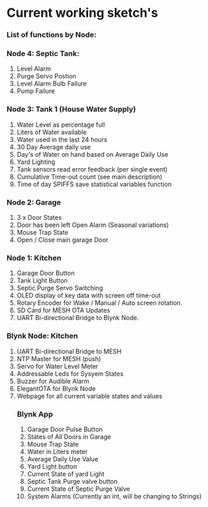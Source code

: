 # Current working sketch's

### List of functions by Node:

### Node 4: Septic Tank:
  1.  Level Alarm 
  2.  Purge Servo Postion
  3.  Level Alarm Bulb Failure
  4.  Pump Failure
  
### Node 3: Tank 1 (House Water Supply)
  1.  Water Level as percentage full
  2.  Liters of Water available
  3.  Water used in the last 24 hours
  4.  30 Day Average daily use
  5.  Day's of Water on hand based on Average Daily Use
  6.  Yard Lighting
  7.  Tank sensors read error feedback (per single event)
  8.  Cumulative Time-out count (see main description)
  9.  Time of day SPIFFS save statistical variables function
  
### Node 2: Garage
  1.  3 x Door States
  2.  Door has been left Open Alarm (Seasonal variations)
  3.  Mouse Trap State
  4.  Open / Close main garage Door

### Node 1: Kitchen
  1.  Garage Door Button
  2.  Tank Light Button
  3.  Septic Purge Servo Switching
  4.  OLED display of key data with screen off time-out
  5.  Rotary Encoder for Wake / Manual / Auto screen rotation.
  6.  SD Card for MESH OTA Updates
  7.  UART Bi-directional Bridge to Blynk Node.

### Blynk Node: Kitchen
  1.  UART Bi-directional Bridge to MESH
  2.  NTP Master for MESH (push)
  3.  Servo for Water Level Meter
  4.  Addressable Leds for Sysyem States
  5.  Buzzer for Audible Alarm
  6.  ElegantOTA for Blynk Node
  7.  Webpage for all current variable states and values
      ### Blynk App
      1.  Garage Door Pulse Button
      2.  States of All Doors in Garage
      3.  Mouse Trap State
      4.  Water in Liters meter
      5.  Average Daily Use Value
      6.  Yard Light button
      7.  Current State of yard Light
      8.  Septic Tank Purge valve button
      9.  Current State of Septic Purge Valve
      10.  System Alarms (Currently an int, will be changing to Strings)
  
